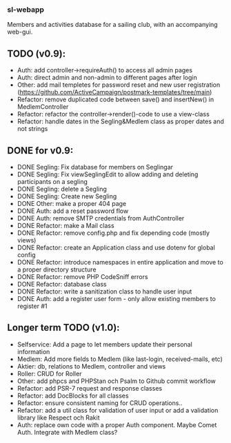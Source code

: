 ### sl-webapp
Members and activities database for a sailing club, with an accompanying web-gui.  


## TODO (v0.9): 
* Auth: add controller->requireAuth() to access all admin pages
* Auth: direct admin and non-admin to different pages after login
* Other: add mail templetes for password reset and new user registration (https://github.com/ActiveCampaign/postmark-templates/tree/main)
* Refactor: remove duplicated code between save() and insertNew() in MedlemController
* Refactor: refactor the controller->render()-code to use a view-class
* Refactor: handle dates in the Segling&Medlem class as proper dates and not strings

## DONE for v0.9: 
* DONE Segling: Fix database for members on Seglingar
* DONE Segling: Fix viewSeglingEdit to allow adding and deleting participants on a segling
* DONE Segling: delete a Segling
* DONE Segling: Create new Segling
* DONE Other: make a proper 404 page
* DONE Auth: add a reset password flow
* DONE Auth: remove SMTP credentials from AuthController
* DONE Refactor: make a Mail class
* DONE Refactor: remove config.php and fix depending code (mostly views)
* DONE Refactor: create an Application class and use dotenv for global config
* DONE Refactor: introduce namespaces in entire application and move to a proper directory structure
* DONE Refactor: remove PHP CodeSniff errors
* DONE Refactor: database class
* DONE Refactor: write a sanitization class to handle user input
* DONE Auth: add a register user form - only allow existing members to register #1

## Longer term TODO (v1.0): 
* Selfservice: Add a page to let members update their personal information
* Medlem: Add more fields to Medlem (like last-login, received-mails, etc)
* Aktier: db, relations to Medlem, controller and views
* Roller: CRUD for Roller
* Other: add phpcs and PHPStan och Psalm to Github commit workflow
* Refactor: add PSR-7 request and response classes
* Refactor: add DocBlocks for all classes
* Refactor: ensure consistent naming for CRUD operations..
* Refactor: add a util class for validation of user input or add a validation library like Respect och Rakit
* Auth: replace own code with a proper Auth component. Maybe Comet Auth. Integrate with Medlem class?



